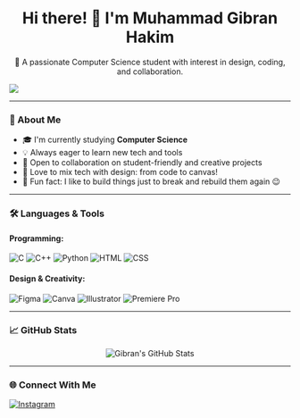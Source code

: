 <h1 align="center">Hi there! 👋 I'm Muhammad Gibran Hakim</h1>
<p align="center">
  🚀 A passionate Computer Science student with interest in design, coding, and collaboration.
</p>

<p align=\"center\">
  <img src=\"https://raw.githubusercontent.com/Kabimbum/Kabimbum/main/Assets/Zorro.gif\" width=\"400\" />
</p>


---

### 💫 About Me

- 🎓 I'm currently studying **Computer Science**
- 💡 Always eager to learn new tech and tools
- 🤝 Open to collaboration on student-friendly and creative projects
- 🎨 Love to mix tech with design: from code to canvas!
- 🧩 Fun fact: I like to build things just to break and rebuild them again 😉

---

### 🛠️ Languages & Tools

#### Programming:
![C](https://img.shields.io/badge/c-%2300599C.svg?style=for-the-badge&logo=c&logoColor=white)
![C++](https://img.shields.io/badge/c++-%2300599C.svg?style=for-the-badge&logo=c%2B%2B&logoColor=white)
![Python](https://img.shields.io/badge/python-3670A0?style=for-the-badge&logo=python&logoColor=ffdd54)
![HTML](https://img.shields.io/badge/html5-%23E34F26.svg?style=for-the-badge&logo=html5&logoColor=white)
![CSS](https://img.shields.io/badge/css3-%231572B6.svg?style=for-the-badge&logo=css3&logoColor=white)

#### Design & Creativity:
![Figma](https://img.shields.io/badge/figma-%23F24E1E.svg?style=for-the-badge&logo=figma&logoColor=white)
![Canva](https://img.shields.io/badge/Canva-%2300C4CC.svg?style=for-the-badge&logo=Canva&logoColor=white)
![Illustrator](https://img.shields.io/badge/Adobe%20Illustrator-%23FF9A00.svg?style=for-the-badge&logo=adobeillustrator&logoColor=white)
![Premiere Pro](https://img.shields.io/badge/Adobe%20Premiere%20Pro-9999FF.svg?style=for-the-badge&logo=Adobe%20Premiere%20Pro&logoColor=white)

---

### 📈 GitHub Stats

<p align="center">
  <img src="https://github-readme-stats.vercel.app/api?username=Kabimbum&show_icons=true&theme=gruvbox_light" alt="Gibran's GitHub Stats"/>
</p>

---

### 🌐 Connect With Me

[![Instagram](https://img.shields.io/badge/Instagram-%23E4405F.svg?logo=Instagram&logoColor=white)](https://instagram.com/@giigibran)
